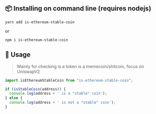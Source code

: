 ## 📦 Installing on command line (requires nodejs)

`yarn add is-ethereum-stable-coin`

or

`npm i is-ethereum-stable-coin`

## 👷 Usage

> Mainly for checking is a token is a memecoin/shitcoin, focus on UniswapV2

```js
import isEthereumStableCoin from "is-ethereum-stable-coin";

if (isStableCoin(address)) {
  console.log(address + ' is a "stable" coin');
} else {
  console.log(address + ' is not a "stable" coin');
}
```
